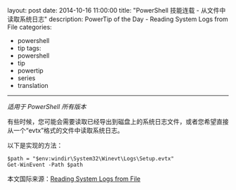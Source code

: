﻿layout: post
date: 2014-10-16 11:00:00
title: "PowerShell 技能连载 - 从文件中读取系统日志"
description: PowerTip of the Day - Reading System Logs from File
categories:
- powershell
- tip
tags:
- powershell
- tip
- powertip
- series
- translation
---
_适用于 PowerShell 所有版本_

有些时候，您可能会需要读取已经导出到磁盘上的系统日志文件，或者您希望直接从一个“evtx”格式的文件中读取系统日志。

以下是实现的方法：

    $path = "$env:windir\System32\Winevt\Logs\Setup.evtx"
    Get-WinEvent -Path $path

<!--more-->
本文国际来源：[Reading System Logs from File](http://community.idera.com/powershell/powertips/b/tips/posts/reading-system-logs-from-file)
